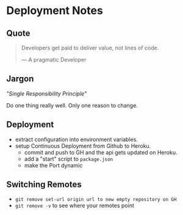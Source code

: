 # Deployment Notes

## Quote

> Developers get paid to deliver value, not lines of code.
>
> &mdash; A pragmatic Developer

## Jargon

_"Single Responsibility Principle"_

Do one thing really well. Only one reason to change.

## Deployment

- extract configuration into environment variables.
- setup Continuous Deployment from Github to Heroku.
  - commit and push to GH and the api gets updated on Heroku.
  - add a "start" script to `package.json`
  - make the Port dynamic

## Switching Remotes

- `git remove set-url origin url to new empty repository on GH`
- `git remove -v` to see where your remotes point
